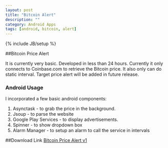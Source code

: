 ```yaml
---
layout: post
title: "Bitcoin Alert"
description: ""
category: Android Apps
tags: [android, bitcoin, alert]
---
```

{% include JB/setup %}

##Bitcoin Price Alert

It is currently very basic. Developed in less than 24 hours. Currently it only connects to Coinbase.com to retrieve the Bitcoin price. It also only can do static interval. Target price alert will be added in future release.


### Android Usage
I incorporated a few basic android components:
1. Asynctask - to grab the price in the background.
2. Jsoup - to parse the website 
3. Google Play Services - to display advertisements.
4. Spinner - to show dropdown box
5. Alarm Manager - to setup an alarm to call the service in intervals

##Download Link
[Bitcoin Price Alert v1](https://play.google.com/store/apps/details?id=com.mark.law.bitcoinpricealert)
